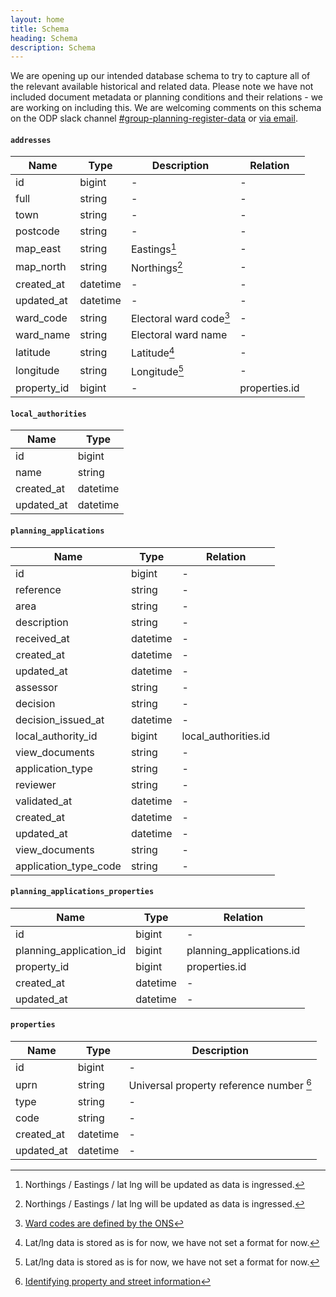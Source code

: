 ```yaml
---
layout: home
title: Schema
heading: Schema
description: Schema
---
```



We are opening up our intended database schema to try to capture all of the relevant available historical and related data. Please note we have not included document metadata or planning conditions and their relations - we are working on including this. We are welcoming comments on this schema on the ODP slack channel [#group-planning-register-data](https://opendigitalplanning.slack.com/archives/C04MB9HA6N6) or [via email](mailto:bops.register.feedback@unboxed.co).

#### `addresses`

| Name | Type | Description | Relation |
| ----- | ----- | ----- | ----- |
| id | bigint | - | -
| full | string | - | -
| town | string | - | -
| postcode | string | - | -
| map_east | string | Eastings[^1] | -
| map_north | string | Northings[^1] | -
| created_at | datetime | - | -
| updated_at | datetime | - | -
| ward_code | string | Electoral ward code[^2] | -
| ward_name | string | Electoral ward name | -
| latitude | string | Latitude[^3] | -
| longitude | string | Longitude[^3] | -
| property_id | bigint | - | properties.id

[^1]: Northings / Eastings / lat lng will be updated as data is ingressed. 
[^2]: [Ward codes are defined by the ONS](https://www.ons.gov.uk/methodology/geography/geographicalproducts/namescodesandlookups)
[^3]: Lat/lng data is stored as is for now, we have not set a format for now.

#### `local_authorities`

| Name | Type |
| ----- | ----- 
| id | bigint |
| name | string |
| created_at | datetime |
| updated_at | datetime |

#### `planning_applications`

| Name | Type |  Relation
| ----- | ----- | ----- | 
| id | bigint | -
| reference | string | -
| area | string | -
| description | string | -
| received_at | datetime | -
| created_at | datetime | -
| updated_at | datetime | -
| assessor | string | -
| decision | string | -
| decision_issued_at | datetime | -
| local_authority_id | bigint | local_authorities.id
| view_documents | string | -
| application_type | string | -
| reviewer | string | -
| validated_at | datetime | -
| created_at | datetime | -
| updated_at | datetime | -
| view_documents | string | -
| application_type_code | string | -

#### `planning_applications_properties`

| Name | Type | Relation |
| ----- | ----- | ----- |
| id | bigint | -
| planning_application_id | bigint | planning_applications.id
| property_id | bigint | properties.id
| created_at | datetime | -
| updated_at | datetime | -

#### `properties`

| Name | Type | Description |
| ----- | ----- | ----- |
| id | bigint | -
| uprn | string | Universal property reference number [^4]
| type | string | -
| code | string | -
| created_at | datetime | -
| updated_at | datetime | -

[^4]: [Identifying property and street information](https://www.gov.uk/government/publications/open-standards-for-government/identifying-property-and-street-information)


